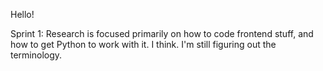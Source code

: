 Hello!

Sprint 1: Research is focused primarily on how to code frontend stuff, and how to get Python to work with it. I think.
          I'm still figuring out the terminology. 
